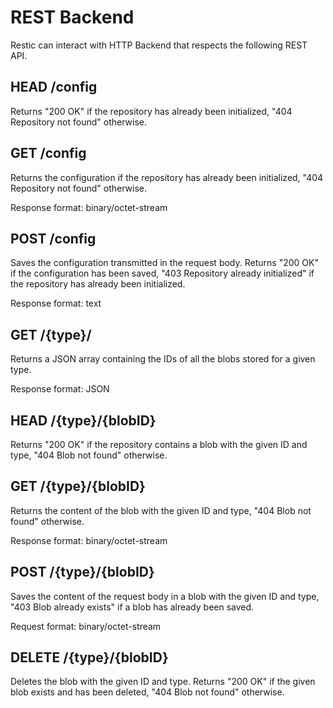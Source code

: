 REST Backend
============

Restic can interact with HTTP Backend that respects the following REST API.

## HEAD /config

Returns "200 OK" if the repository has already been initialized, 
"404 Repository not found" otherwise.

## GET /config

Returns the configuration if the repository has already been initialized, 
"404 Repository not found" otherwise.

Response format: binary/octet-stream

## POST /config

Saves the configuration transmitted in the request body.
Returns "200 OK" if the configuration has been saved, 
"403 Repository already initialized" if the repository has already been initialized.

Response format: text

## GET /{type}/

Returns a JSON array containing the IDs of all the blobs stored for a given type.

Response format: JSON

## HEAD /{type}/{blobID}

Returns "200 OK" if the repository contains a blob with the given ID and type,
"404 Blob not found" otherwise.

## GET /{type}/{blobID}

Returns the content of the blob with the given ID and type,
"404 Blob not found" otherwise.

Response format: binary/octet-stream

## POST /{type}/{blobID}

Saves the content of the request body in a blob with the given ID and type,
"403 Blob already exists" if a blob has already been saved.

Request format: binary/octet-stream

## DELETE /{type}/{blobID}

Deletes the blob with the given ID and type.
Returns "200 OK" if the given blob exists and has been deleted,
"404 Blob not found" otherwise.
